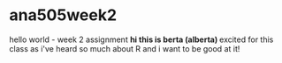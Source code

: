 # ana505week2
hello world - week 2 assignment
<b> hi this is berta (alberta) </b>
excited for this class as i've heard so much about R and i want to be good at it!
